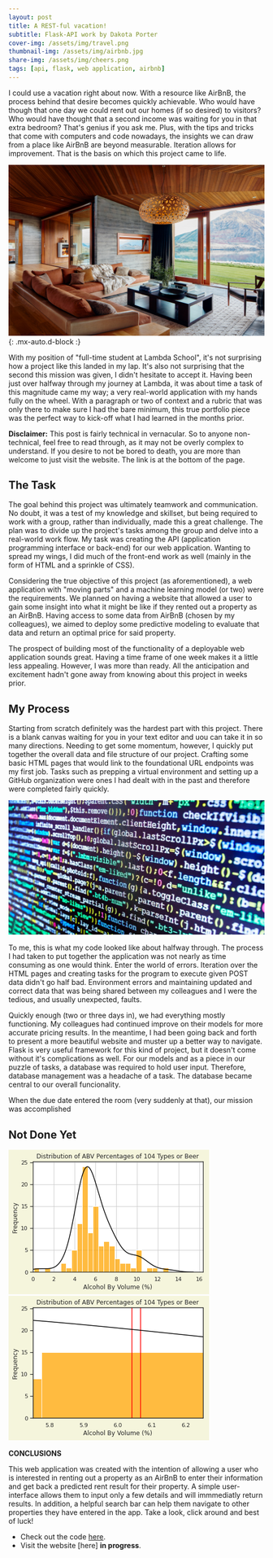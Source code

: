 ```yaml
---
layout: post
title: A REST-ful vacation!
subtitle: Flask-API work by Dakota Porter
cover-img: /assets/img/travel.png
thumbnail-img: /assets/img/airbnb.jpg
share-img: /assets/img/cheers.png
tags: [api, flask, web application, airbnb]
---
```


I could use a vacation right about now. With a resource like AirBnB, the process behind that desire becomes quickly achievable. Who would have though that one day we could rent out our homes (if so desired) to visitors? Who would have thought that a second income was waiting for you in that extra bedroom? That's genius if you ask me. Plus, with the tips and tricks that come with computers and code nowadays, the insights we can draw from a place like AirBnB are beyond measurable. Iteration allows for improvement. That is the basis on which this project came to life.

![AirBnB](/assets/img/lux_airbnb.jpg){: .mx-auto.d-block :}

With my position of "full-time student at Lambda School", it's not surprising how a project like this landed in my lap. It's also not surprising that the second this mission was given, I didn't hesitate to accept it. Having been just over halfway through my journey at Lambda, it was about time a task of this magnitude came my way; a very real-world application with my hands fully on the wheel. With a paragraph or two of context and a rubric that was only there to make sure I had the bare minimum, this true portfolio piece was the perfect way to kick-off what I had learned in the months prior.

**Disclaimer:** This post is fairly technical in vernacular. So to anyone non-technical, feel free to read through, as it may not be overly complex to understand. If you desire to not be bored to death, you are more than welcome to just visit the website. The link is at the bottom of the page. 

## The Task

The goal behind this project was ultimately teamwork and communication. No doubt, it was a test of my knowledge and skillset, but being required to work with a group, rather than individually, made this a great challenge. The plan was to divide up the project's tasks among the group and delve into a real-world work flow. My task was creating the API (application programming interface or back-end) for our web application. Wanting to spread my wings, I did much of the front-end work as well (mainly in the form of HTML and a sprinkle of CSS).

Considering the true objective of this project (as aforementioned), a web application with "moving parts" and a machine learning model (or two) were the requirements. We planned on having a website that allowed a user to gain some insight into what it might be like if they rented out a property as an AirBnB. Having access to some data from AirBnB (chosen by my colleagues), we aimed to deploy some predictive modeling to evaluate that data and return an optimal price for said property. 

The prospect of building most of the functionality of a deployable web application sounds great. Having a time frame of one week makes it a little less appealing. However, I was more than ready. All the anticipation and excitement hadn't gone away from knowing about this project in weeks prior.

## My Process

Starting from scratch definitely was the hardest part with this project. There is a blank canvas waiting for you in your text editor and uou can take it in so many directions. Needing to get some momentum, however, I quickly put together the overall data and file structure of our project. Crafting some basic HTML pages that would link to the foundational URL endpoints was my first job. Tasks such as prepping a virtual environment and setting up a GitHub organization were ones I had dealt with in the past and therefore were completed fairly quickly. 

![Code](/assets/img/code.jpg)

To me, this is what my code looked like about halfway through. The process I had taken to put together the application was not nearly as time consuming as one would think. Enter the world of errors. Iteration over the HTML pages and creating tasks for the program to execute given POST data didn't go half bad. Environment errors and maintaining updated and correct data that was being shared between my colleagues and I were the tedious, and usually unexpected, faults.

Quickly enough (two or three days in), we had everything mostly functioning. My colleagues had continued improve on their models for more accurate pricing results. In the meantime, I had been going back and forth to present a more beautiful website and muster up a better way to navigate. Flask is very useful framework for this kind of project, but it doesn't come without it's complications as well. For our models and as a piece in our puzzle of tasks, a database was required to hold user input. Therefore, database management was a headache of a task. The database became central to our overall funcionality. 

When the due date entered the room (very suddenly at that), our mission was accomplished 

## Not Done Yet



![ABV graph](/assets/img/abv.png)             ![ABV zoom](/assets/img/abv_zoom.png) 



**CONCLUSIONS**

This web application was created with the intention of allowing a user who is interested in renting out a property as an AirBnB to enter their information and get back a predicted rent result for their property. A simple user-interface allows them to input only a few details and will immmediatly return results. In addition, a helpful search bar can help them navigate to other properties they have entered in the app. Take a look, click around and best of luck!

- Check out the code [here](https://github.com/dakotagporter/airbnb).
- Visit the website [here] **in progress**.
